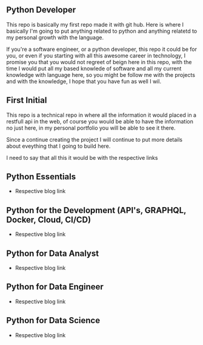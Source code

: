 ## Python Developer

This repo is basically my first repo made it with git hub. Here is where I basically I'm going to put anything related to python and anything relatetd to my personal growth with the language.

If you're a software engineer, or a python developer, this repo it could be for you, or even if you starting with all this awesome career in technology, I promise you that you would not regreet of beign here in this repo, with the time I would put all my based knowlede of software and all my current knowledge with language here, so you might be follow me with the projects and with the knowledge, I hope that you have fun as well I wil.

## First Initial

This repo is a technical repo in where all the information it would placed in a restfull api in the web, of course you would be able to have the information no just here, in my personal portfolio you will be able to see it there.

Since a continue creating the project I will continue to put more details about eveything that I going to build here.

I need to say that all this it would be with the respective links

## Python Essentials

- Respective blog link

## Python for the Development (API's, GRAPHQL, Docker, Cloud, CI/CD)

- Respective blog link

## Python for Data Analyst

- Respective blog link

## Python for Data Engineer

- Respective blog link

## Python for Data Science

- Respective blog link
